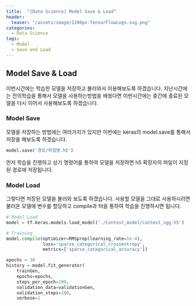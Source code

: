 ```yaml
---
title:  "[Data Science] Model Save & Load"
header:
  teaser: "/assets/image/1200px-TensorFlowLogo.svg.png"
categories: 
  - Data Science
tags:
  - Model
  - Save and Load
---
```

## Model Save & Load

이번시간에는 학습한 모델을 저장하고 불러와서 이용해보도록 하겠습니다. 지난시간에는 전의학습을 통해서 모델을 사용하는방법을 배웠다면 이번시간에는 중간에 종료된 모델을 다시 이어서 사용해보도록 하겠습니다. 

### Model Save

모델을 저장하는 방법에는 여러가지가 있지만 이번에는 keras의 model.save를 통해서 저장을 해보도록 하겠습니다.

``` python
model.save('경로/파일명.h5')    
```

먼저 학습을 진행하고 상기 명령어를 통하여 모델을 저장하면 h5 확장자의 파일이 지정된 경로에 저장됩니다.

### Model Load

그렇다면 저장된 모델을 불러와 보도록 하겠습니다. 사용할 모델을 그대로 사용하시려면 불러온 모델에 변수를 할당하고 compile과 fit을 통하여 학습을 진행하시면 됩니다.

```python
# Model Load
model = tf.keras.models.load_model('./Contest_model/contest_vgg.h5')

# Training
model.compile(optimizer=RMSprop(learning_rate=1e-4),
              loss='sparse_categorical_crossentropy',
              metrics=['sparse_categorical_accuracy'])

epochs = 30
history = model.fit_generator(
    trainGen, 
    epochs=epochs,
    steps_per_epoch=100, 
    validation_data=validationGen,
    validation_steps=100,
    verbose=1
```
